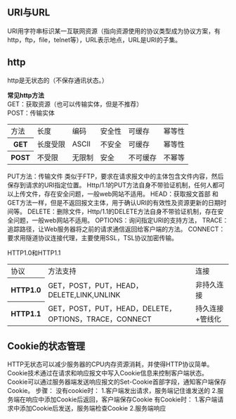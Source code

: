 ## URI与URL
URI用字符串标识某一互联网资源（指向资源使用的协议类型成为协议方案，有http，ftp，file，telnet等），URL表示地点，URL是URI的子集。  

## http
http是无状态的（不保存通讯状态。）  

**常见http方法**  
GET：获取资源（也可以传输实体，但是不推荐）  
POST：传输实体  
<table>
  <tr>
    <td>方法</td>
    <td>长度</td>
    <td>编码</td>
    <td>安全性</td>
    <td>可缓存</td>
    <td>幂等性</td>
  </tr>
  <tr>
    <th>GET</th>
    <td>长度受限</td>
    <td>ASCII</td>
    <td>不安全</td>
    <td>可缓存</td>
    <td>幂等性</td>
  </tr>
  <tr>
    <th>POST</th>
    <td>不受限</td>
    <td>无限制</td>
    <td>安全</td>
    <td>不可缓存</td>
    <td>不幂等</td>
  </tr>
</table>
PUT方法：传输文件  
类似于FTP，要求在请求报文中的主体包含文件内容，然后保存到请求的URI指定位置。
Http/1.1的PUT方法自身不带验证机制，任何人都可以上传文件，存在安全问题，一般web网站不适用。
HEAD：获取报文首部
和GET方法一样，但是不返回报文主体，用于确认URI的有效性及资源更新的日期时间等。
DELETE：删除文件，Http/1.1的DELETE方法自身不带验证机制，存在安全问题，一般web网站不适用。
OPTIONS：询问指定URI的支持方法，
TRACE：追踪路径，让Web服务器将之前的请求通信返回给客户端的方法。
CONNECT：要求用隧道协议连接代理，主要使用SSL，TSL协议加密传输。

HTTP1.0和HTTP1.1

<table>
  <tr>
    <td>协议</td>
    <td>方法支持</td>
    <td>连接</td>
  </tr>
  <tr>
    <th>HTTP1.0</th>
    <td>GET，POST，PUT，HEAD，DELETE,LINK,UNLINK</td>
    <td>非持久连接</td>
  </tr>
  <tr>
    <th>HTTP1.1</th>
    <td>GET，POST，PUT，HEAD，DELETE，OPTIONS，TRACE，CONNECT</td>
    <td>持久连接+管线化</td>
  </tr>
</table>

## Cookie的状态管理  
HTTP无状态可以减少服务器的CPU内存资源消耗，并使得HTTP协议简单。
Cookie技术通过在请求和响应报文中写入Cookie信息来控制客户端状态。
Cookie可以通过服务器端发送响应报文的Set-Cookie首部字段，通知客户端保存Cookie。
步骤：
没有cookie时：
1.客户端发出请求，服务端记住谁发送的
2.服务端在响应中添加Cookie后返回，客户端保存Cookie
有Cookie时：
1.客户端请求中添加Cookie后发送，服务端检查Cookie
2.服务端响应
